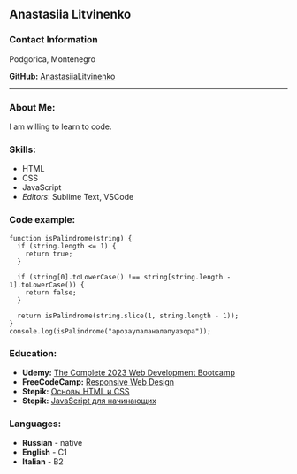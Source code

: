 ## Anastasiia Litvinenko
### Contact Information
Podgorica, Montenegro

**GitHub:** [AnastasiiaLitvinenko](https://github.com/AnastasiiaLitvinenko)

***
### About Me:
I am willing to learn to code.

### Skills:
* HTML
* CSS
* JavaScript
* *Editors*: Sublime Text, VSCode

### Code example:
```
function isPalindrome(string) {
  if (string.length <= 1) {
    return true;
  }
  
  if (string[0].toLowerCase() !== string[string.length - 1].toLowerCase()) {
    return false;
  }
  
  return isPalindrome(string.slice(1, string.length - 1));
}
console.log(isPalindrome("aрозаупаланалапуазора"));
```

### Education:
* **Udemy:** [The Complete 2023 Web Development Bootcamp](https://www.udemy.com/course/the-complete-web-development-bootcamp/learn/lecture/37350028#overview)
* **FreeCodeCamp:** [Responsive Web Design](https://www.freecodecamp.org/learn/2022/responsive-web-design#learn-css-colors-by-building-a-set-of-colored-markers)
* **Stepik:** [Основы HTML и CSS](https://stepik.org/course/52164/syllabus)
* **Stepik:** [JavaScript для начинающих](https://stepik.org/course/2223/syllabus)

### Languages:
* **Russian** - native
* **English** - C1
* **Italian** - B2